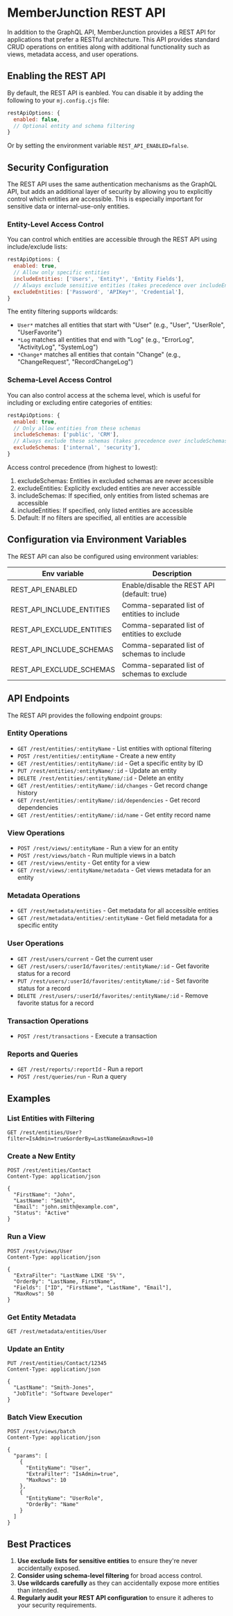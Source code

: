 # MemberJunction REST API

In addition to the GraphQL API, MemberJunction provides a REST API for applications that prefer a RESTful architecture. This API provides standard CRUD operations on entities along with additional functionality such as views, metadata access, and user operations.

## Enabling the REST API

By default, the REST API is eanbled. 
You can disable it by adding the following to your `mj.config.cjs` file:

```javascript
restApiOptions: {
  enabled: false,
  // Optional entity and schema filtering
}
```

Or by setting the environment variable `REST_API_ENABLED=false`.

## Security Configuration

The REST API uses the same authentication mechanisms as the GraphQL API, but adds an additional layer of security by allowing you to explicitly control which entities are accessible. This is especially important for sensitive data or internal-use-only entities.

### Entity-Level Access Control

You can control which entities are accessible through the REST API using include/exclude lists:

```javascript
restApiOptions: {
  enabled: true,
  // Allow only specific entities
  includeEntities: ['Users', 'Entity*', 'Entity Fields'],
  // Always exclude sensitive entities (takes precedence over includeEntities)
  excludeEntities: ['Password', 'APIKey*', 'Credential'],
}
```

The entity filtering supports wildcards:
- `User*` matches all entities that start with "User" (e.g., "User", "UserRole", "UserFavorite")
- `*Log` matches all entities that end with "Log" (e.g., "ErrorLog", "ActivityLog", "SystemLog")
- `*Change*` matches all entities that contain "Change" (e.g., "ChangeRequest", "RecordChangeLog")

### Schema-Level Access Control

You can also control access at the schema level, which is useful for including or excluding entire categories of entities:

```javascript
restApiOptions: {
  enabled: true,
  // Only allow entities from these schemas
  includeSchemas: ['public', 'CRM'],
  // Always exclude these schemas (takes precedence over includeSchemas)
  excludeSchemas: ['internal', 'security'],
}
```

Access control precedence (from highest to lowest):
1. excludeSchemas: Entities in excluded schemas are never accessible
2. excludeEntities: Explicitly excluded entities are never accessible
3. includeSchemas: If specified, only entities from listed schemas are accessible
4. includeEntities: If specified, only listed entities are accessible
5. Default: If no filters are specified, all entities are accessible

## Configuration via Environment Variables

The REST API can also be configured using environment variables:

| Env variable             | Description                                                  |
| ------------------------ | ------------------------------------------------------------ |
| REST_API_ENABLED         | Enable/disable the REST API (default: true)                  |
| REST_API_INCLUDE_ENTITIES| Comma-separated list of entities to include                  |
| REST_API_EXCLUDE_ENTITIES| Comma-separated list of entities to exclude                  |
| REST_API_INCLUDE_SCHEMAS | Comma-separated list of schemas to include                   |
| REST_API_EXCLUDE_SCHEMAS | Comma-separated list of schemas to exclude                   |

## API Endpoints

The REST API provides the following endpoint groups:

### Entity Operations

- `GET /rest/entities/:entityName` - List entities with optional filtering
- `POST /rest/entities/:entityName` - Create a new entity
- `GET /rest/entities/:entityName/:id` - Get a specific entity by ID
- `PUT /rest/entities/:entityName/:id` - Update an entity
- `DELETE /rest/entities/:entityName/:id` - Delete an entity
- `GET /rest/entities/:entityName/:id/changes` - Get record change history
- `GET /rest/entities/:entityName/:id/dependencies` - Get record dependencies
- `GET /rest/entities/:entityName/:id/name` - Get entity record name

### View Operations

- `POST /rest/views/:entityName` - Run a view for an entity
- `POST /rest/views/batch` - Run multiple views in a batch
- `GET /rest/views/entity` - Get entity for a view
- `GET /rest/views/:entityName/metadata` - Get views metadata for an entity

### Metadata Operations

- `GET /rest/metadata/entities` - Get metadata for all accessible entities
- `GET /rest/metadata/entities/:entityName` - Get field metadata for a specific entity

### User Operations

- `GET /rest/users/current` - Get the current user
- `GET /rest/users/:userId/favorites/:entityName/:id` - Get favorite status for a record
- `PUT /rest/users/:userId/favorites/:entityName/:id` - Set favorite status for a record
- `DELETE /rest/users/:userId/favorites/:entityName/:id` - Remove favorite status for a record

### Transaction Operations

- `POST /rest/transactions` - Execute a transaction

### Reports and Queries

- `GET /rest/reports/:reportId` - Run a report
- `POST /rest/queries/run` - Run a query

## Examples

### List Entities with Filtering

```http
GET /rest/entities/User?filter=IsAdmin=true&orderBy=LastName&maxRows=10
```

### Create a New Entity

```http
POST /rest/entities/Contact
Content-Type: application/json

{
  "FirstName": "John",
  "LastName": "Smith",
  "Email": "john.smith@example.com",
  "Status": "Active"
}
```

### Run a View

```http
POST /rest/views/User
Content-Type: application/json

{
  "ExtraFilter": "LastName LIKE 'S%'",
  "OrderBy": "LastName, FirstName",
  "Fields": ["ID", "FirstName", "LastName", "Email"],
  "MaxRows": 50
}
```

### Get Entity Metadata

```http
GET /rest/metadata/entities/User
```

### Update an Entity

```http
PUT /rest/entities/Contact/12345
Content-Type: application/json

{
  "LastName": "Smith-Jones",
  "JobTitle": "Software Developer"
}
```

### Batch View Execution

```http
POST /rest/views/batch
Content-Type: application/json

{
  "params": [
    {
      "EntityName": "User",
      "ExtraFilter": "IsAdmin=true",
      "MaxRows": 10
    },
    {
      "EntityName": "UserRole",
      "OrderBy": "Name"
    }
  ]
}
```

## Best Practices

1. **Use exclude lists for sensitive entities** to ensure they're never accidentally exposed.
2. **Consider using schema-level filtering** for broad access control.
3. **Use wildcards carefully** as they can accidentally expose more entities than intended.
4. **Regularly audit your REST API configuration** to ensure it adheres to your security requirements.